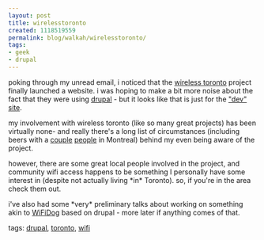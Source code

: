```yaml
---
layout: post
title: wirelesstoronto
created: 1118519559
permalink: blog/walkah/wirelesstoronto/
tags:
- geek
- drupal
---
```

<p>
poking through my unread email, i noticed that the <a href="http://www.wirelesstoronto.ca/">wireless toronto</a> project finally launched a website. i was hoping to make a bit more noise about the fact that they were using <a href="http://drupal.org/" title="Drupal Content Management Platform">drupal</a> - but it looks like that is just for the <a href="http://dev.wirelesstoronto.ca/">"dev" site</a>.
</p><p>
my involvement with wireless toronto (like so many great projects) has been virtually none- and really there's a long list of circumstances (including beers with a <a href="http://www.stevesgallery.com/" title="Steve Mansour">couple</a> <a href="http://bopuc.levendis.com/weblog/" title="Boris Anthony">people</a> in Montreal) behind my even being aware of the project.
</p><p>
however, there are some great local people involved in the project, and community wifi access happens to be something I personally have some interest in (despite not actually living *in* Toronto). so, if you're in the area check them out.
</p><p>
i've also had some *very* preliminary talks about working on something akin to <a href="http://www.ilesansfil.org/wiki/WiFiDog/ContentDistributionSystem">WiFiDog</a> based on drupal - more later if anything comes of that.
</p><!-- technorati tags start --><p class="technorati">tags: <a href="http://technorati.com/tag/drupal" rel="tag">drupal</a>, <a href="http://technorati.com/tag/toronto" rel="tag">toronto</a>, <a href="http://technorati.com/tag/wifi" rel="tag">wifi</a></p><!-- technorati tags end -->
